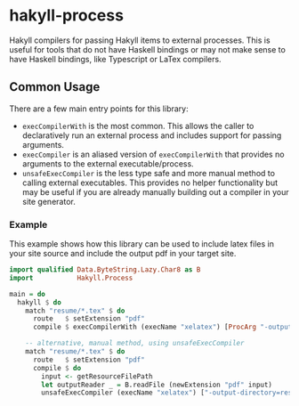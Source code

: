 # hakyll-process

Hakyll compilers for passing Hakyll items to external processes. This is useful for tools that do not have
Haskell bindings or may not make sense to have Haskell bindings, like Typescript or LaTex compilers.

## Common Usage

There are a few main entry points for this library:

- `execCompilerWith` is the most common. This allows the caller to declaratively run an external process
  and includes support for passing arguments.
- `execCompiler` is an aliased version of `execCompilerWith` that provides no arguments to the external executable/process.
- `unsafeExecCompiler` is the less type safe and more manual method to calling external executables. This provides
  no helper functionality but may be useful if you are already manually building out a compiler in your site generator.

### Example

This example shows how this library can be used to include latex files in your
site source and include the output pdf in your target site.

```haskell
import qualified Data.ByteString.Lazy.Char8 as B
import           Hakyll.Process

main = do
  hakyll $ do
    match "resume/*.tex" $ do
      route   $ setExtension "pdf"
      compile $ execCompilerWith (execName "xelatex") [ProcArg "-output-directory=resume/", HakFilePath] (newExtOutFilePath "pdf")

    -- alternative, manual method, using unsafeExecCompiler
    match "resume/*.tex" $ do
      route   $ setExtension "pdf"
      compile $ do
        input <- getResourceFilePath
        let outputReader _ = B.readFile (newExtension "pdf" input)
        unsafeExecCompiler (execName "xelatex") ["-output-directory=resume/", input] outputReader
```

